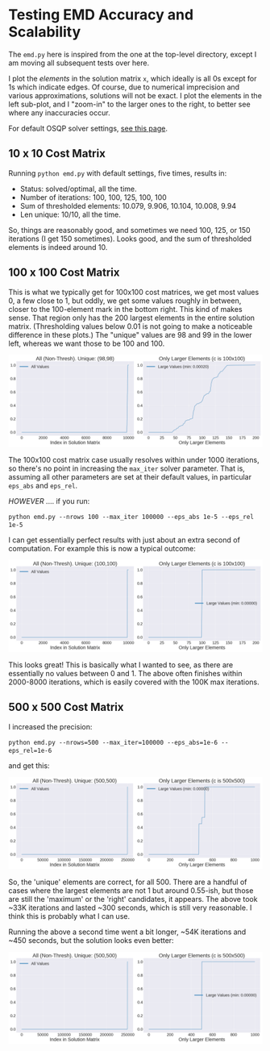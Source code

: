 # Testing EMD Accuracy and Scalability

The `emd.py` here is inspired from the one at the top-level directory, except I am moving all
subsequent tests over here.

I plot the *elements* in the solution matrix `x`, which ideally is all 0s except for 1s which
indicate edges. Of course, due to numerical imprecision and various approximations, solutions will
not be exact. I plot the elements in the left sub-plot, and I "zoom-in" to the larger ones to the
right, to better see where any inaccuracies occur.

For default OSQP solver settings, [see this page][1].


## 10 x 10 Cost Matrix

Running `python emd.py` with default settings, five times, results in:
 
- Status: solved/optimal, all the time.
- Number of iterations: 100, 100, 125, 100, 100
- Sum of thresholded elements: 10.079, 9.906, 10.104, 10.008, 9.94
- Len unique: 10/10, all the time.

So, things are reasonably good, and sometimes we need 100, 125, or 150 iterations (I get 150
sometimes). Looks good, and the sum of thresholded elements is indeed around 10.

## 100 x 100 Cost Matrix

This is what we typically get for 100x100 cost matrices, we get most values 0, a few close to 1, but
oddly, we get some values roughly in between, closer to the 100-element mark in the bottom right.
This kind of makes sense. That region only has the 200 largest elements in the entire solution
matrix. (Thresholding values below 0.01 is not going to make a noticeable difference in these
plots.) The "unique" values are 98 and 99 in the lower left, whereas we want those to be 100 and
100.

![](figs/c100x100_defaults.png)

The 100x100 cost matrix case usually resolves within under 1000 iterations, so there's no point in
increasing the `max_iter` solver parameter. That is, assuming all other parameters are set at their
default values, in particular `eps_abs` and `eps_rel`.

*HOWEVER* .... if you run:

```
python emd.py --nrows 100 --max_iter 100000 --eps_abs 1e-5 --eps_rel 1e-5
```

I can get essentially perfect results with just about an extra second of computation. For example
this is now a typical outcome:

![](figs/c100x100_great.png)

This looks great! This is basically what I wanted to see, as there are essentially no values between
0 and 1. The above often finishes within 2000-8000 iterations, which is easily covered with the 100K
max iterations.

## 500 x 500 Cost Matrix

I increased the precision:

```
python emd.py --nrows=500 --max_iter=100000 --eps_abs=1e-6 --eps_rel=1e-6
```

and get this:

![](figs/c500x500_great.png)

So, the 'unique' elements are correct, for all 500. There are a handful of cases where the largest
elements are not 1 but around 0.55-ish, but those are still the 'maximum' or the 'right' candidates,
it appears. The above took ~33K iterations and lasted ~300 seconds, which is still very reasonable.
I think this is probably what I can use.

Running the above a second time went a bit longer, ~54K iterations and ~450 seconds, but the
solution looks even better:

![](figs/c500x500_perfect.png)

[1]:https://osqp.org/docs/interfaces/solver_settings.html
